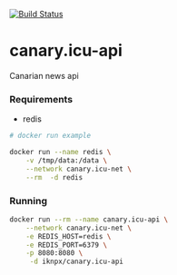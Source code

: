 [![Build Status](https://cloud.drone.io/api/badges/isalikov/canary.icu-api/status.svg)](https://cloud.drone.io/isalikov/canary.icu-api)

# canary.icu-api

Canarian news api

### Requirements
- redis

```bash
# docker run example

docker run --name redis \
    -v /tmp/data:/data \
    --network canary.icu-net \
    --rm  -d redis
```

### Running
```bash
docker run --rm --name canary.icu-api \
    --network canary.icu-net \
    -e REDIS_HOST=redis \
    -e REDIS_PORT=6379 \
    -p 8080:8080 \
     -d iknpx/canary.icu-api
```
